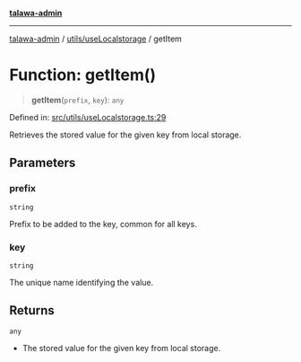 [**talawa-admin**](../../../README.md)

***

[talawa-admin](../../../README.md) / [utils/useLocalstorage](../README.md) / getItem

# Function: getItem()

> **getItem**(`prefix`, `key`): `any`

Defined in: [src/utils/useLocalstorage.ts:29](https://github.com/gautam-divyanshu/talawa-admin/blob/9fec1eef6a4674b14f6abe30e3be3844537d8dc2/src/utils/useLocalstorage.ts#L29)

Retrieves the stored value for the given key from local storage.

## Parameters

### prefix

`string`

Prefix to be added to the key, common for all keys.

### key

`string`

The unique name identifying the value.

## Returns

`any`

- The stored value for the given key from local storage.
